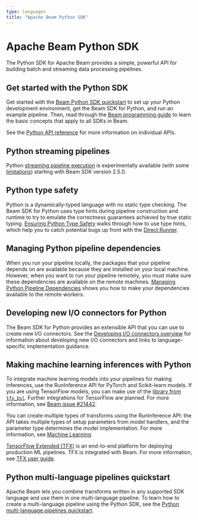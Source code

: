 ```yaml
---
type: languages
title: "Apache Beam Python SDK"
---
```

<!--
Licensed under the Apache License, Version 2.0 (the "License");
you may not use this file except in compliance with the License.
You may obtain a copy of the License at

http://www.apache.org/licenses/LICENSE-2.0

Unless required by applicable law or agreed to in writing, software
distributed under the License is distributed on an "AS IS" BASIS,
WITHOUT WARRANTIES OR CONDITIONS OF ANY KIND, either express or implied.
See the License for the specific language governing permissions and
limitations under the License.
-->
# Apache Beam Python SDK

The Python SDK for Apache Beam provides a simple, powerful API for building batch and streaming data processing pipelines.

## Get started with the Python SDK

Get started with the [Beam Python SDK quickstart](/get-started/quickstart-py) to set up your Python development environment, get the Beam SDK for Python, and run an example pipeline. Then, read through the [Beam programming guide](/documentation/programming-guide) to learn the basic concepts that apply to all SDKs in Beam.

See the [Python API reference](https://beam.apache.org/releases/pydoc/) for more information on individual APIs.

## Python streaming pipelines

Python [streaming pipeline execution](/documentation/sdks/python-streaming)
is experimentally available (with some [limitations](/documentation/sdks/python-streaming/#unsupported-features))
starting with Beam SDK version 2.5.0.

## Python type safety

Python is a dynamically-typed language with no static type checking. The Beam SDK for Python uses type hints during pipeline construction and runtime to try to emulate the correctness guarantees achieved by true static typing. [Ensuring Python Type Safety](/documentation/sdks/python-type-safety) walks through how to use type hints, which help you to catch potential bugs up front with the [Direct Runner](/documentation/runners/direct/).

## Managing Python pipeline dependencies

When you run your pipeline locally, the packages that your pipeline depends on are available because they are installed on your local machine. However, when you want to run your pipeline remotely, you must make sure these dependencies are available on the remote machines. [Managing Python Pipeline Dependencies](/documentation/sdks/python-pipeline-dependencies) shows you how to make your dependencies available to the remote workers.

## Developing new I/O connectors for Python

The Beam SDK for Python provides an extensible API that you can use to create
new I/O connectors. See the [Developing I/O connectors overview](/documentation/io/developing-io-overview)
for information about developing new I/O connectors and links to
language-specific implementation guidance.

## Making machine learning inferences with Python

To integrate machine learning models into your pipelines for making inferences, use the RunInference API for PyTorch and Scikit-learn models. If you are using TensorFlow models, you can make use of the
[library from `tfx_bsl`](https://github.com/tensorflow/tfx-bsl/tree/master/tfx_bsl/beam). Further integrations for TensorFlow are planned. For more information, see [Beam issue #21442](https://github.com/apache/beam/issues/21442).

You can create multiple types of transforms using the RunInference API: the API takes multiple types of setup parameters from model handlers, and the parameter type determines the model implementation. For more information,
see [Machine Learning](/documentation/sdks/python-machine-learning).

[TensorFlow Extended (TFX)](https://www.tensorflow.org/tfx) is an end-to-end platform for deploying production ML pipelines. TFX is integrated with Beam. For more information, see [TFX user guide](https://www.tensorflow.org/tfx/guide).

## Python multi-language pipelines quickstart

Apache Beam lets you combine transforms written in any supported SDK language and use them in one multi-language pipeline. To learn how to create a multi-language pipeline using the Python SDK, see the [Python multi-language pipelines quickstart](/documentation/sdks/python-multi-language-pipelines).
